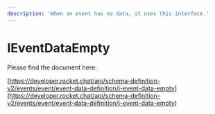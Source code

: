 ```yaml
---
description: 'When an event has no data, it uses this interface.'
---
```


# IEventDataEmpty

Please find the document here: 

[https://developer.rocket.chat/api/schema-definition-v2/events/event/event-data-definition/i-event-data-empty](https://developer.rocket.chat/api/schema-definition-v2/events/event/event-data-definition/i-event-data-empty)

